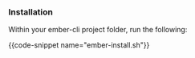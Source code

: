 <h3>Installation</h3>

<p>
  Within your ember-cli project folder, run the following:
</p>

{{code-snippet name="ember-install.sh"}}

